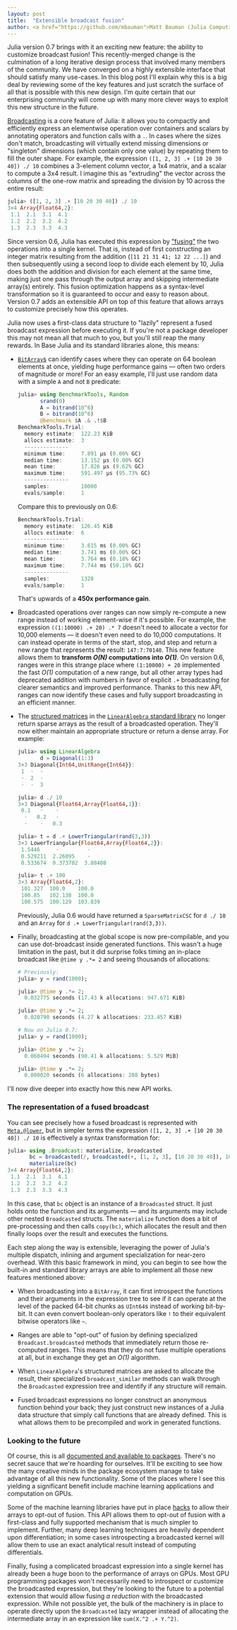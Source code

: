 ```yaml
---
layout: post
title:  "Extensible broadcast fusion"
author: <a href="https://github.com/mbauman">Matt Bauman (Julia Computing)</a>
---
```


Julia version 0.7 brings with it an exciting new feature: the ability to customize broadcast
fusion! This recently-merged change is the culmination of a long iterative design process
that involved many members of the community. We have converged on a highly extensible
interface that should satisfy many use-cases. In this blog post I'll explain why this is a
big deal by reviewing some of the key features and just scratch the surface of all that is
possible with this new design. I'm quite certain that our enterprising community will come
up with many more clever ways to exploit this new structure in the future.

[Broadcasting][] is a core feature of Julia: it allows you to compactly and efficiently
express an elementwise operation over containers and scalars by annotating operators and
function calls with a `.`. In cases where the sizes don't match, broadcasting will virtually
extend missing dimensions or "singleton" dimensions (which contain only one value) by
repeating them to fill the outer shape. For example, the expression `([1, 2, 3] .+ [10 20 30
40]) ./ 10` combines a 3-element column vector, a 1x4 matrix, and a scalar to compute a 3x4
result. I imagine this as "extruding" the vector across the columns of the one-row matrix
and spreading the division by 10 across the entire result:

```julia
julia> ([1, 2, 3] .+ [10 20 30 40]) ./ 10
3×4 Array{Float64,2}:
 1.1  2.1  3.1  4.1
 1.2  2.2  3.2  4.2
 1.3  2.3  3.3  4.3
```

Since version 0.6, Julia has executed this expression by ["fusing"][] the two operations
into a single kernel. That is, instead of first constructing an integer matrix resulting
from the addition (`[11 21 31 41; 12 22 ...]`) and then subsequently using a second loop to
divide each element by 10, Julia does both the addition and division for each element at the
same time, making just one pass through the output array and skipping intermediate array(s)
entirely. This fusion optimization happens as a syntax-level transformation so it is
guaranteed to occur and easy to reason about. Version 0.7 adds an extensible API on top of
this feature that allows arrays to customize precisely how this operates.

Julia now uses a first-class data structure to "lazily" represent a fused broadcast
expression before executing it. If you're not a package developer this may not mean all that
much to you, but you'll still reap the many rewards. In Base Julia and its standard
libraries alone, this means:

* [`BitArray`s][] can identify cases where they can operate on 64 boolean elements at once,
  yielding huge performance gains — often two orders of magnitude or more! For an easy
  example, I'll just use random data with a simple `A` and not `B` predicate:

	```julia
	julia> using BenchmarkTools, Random
	       srand(0)
	       A = bitrand(10^6)
	       B = bitrand(10^6)
	       @benchmark $A .& .!$B
	BenchmarkTools.Trial:
	  memory estimate:  122.23 KiB
	  allocs estimate:  3
	  --------------
	  minimum time:     7.891 μs (0.00% GC)
	  median time:      13.152 μs (0.00% GC)
	  mean time:        17.826 μs (9.62% GC)
	  maximum time:     591.497 μs (95.73% GC)
	  --------------
	  samples:          10000
	  evals/sample:     1
	```

	Compare this to previously on 0.6:

	```julia
	BenchmarkTools.Trial:
	  memory estimate:  126.45 KiB
	  allocs estimate:  6
	  --------------
	  minimum time:     3.615 ms (0.00% GC)
	  median time:      3.741 ms (0.00% GC)
	  mean time:        3.764 ms (0.18% GC)
	  maximum time:     7.744 ms (50.18% GC)
	  --------------
	  samples:          1328
	  evals/sample:     1
    ```

	That's upwards of a **450x performance gain**.

* Broadcasted operations over ranges can now simply re-compute a new range instead of
  working element-wise if it's possible. For example, the expression `((1:10000) .+ 20) .* 7`
  doesn't need to allocate a vector for 10,000 elements — it doesn't even need to do 10,000
  computations. It can instead operate in terms of the start, stop, and step and return a
  new range that represents the result: `147:7:70140`. This new feature allows them to
  **transform _O(N)_ computations into _O(1)_**. On version 0.6, ranges were in this strange
  place where `(1:10000) + 20` implemented the fast _O(1)_ computation of a new range, but
  all other array types had deprecated addition with numbers in favor of explicit `.+`
  broadcasting for clearer semantics and improved performance. Thanks to this new API,
  ranges can now identify these cases and fully support broadcasting in an efficient manner.

* The [structured matrices][] in the [`LinearAlgebra` standard library][] no longer return
  sparse arrays as the result of a broadcasted operation. They'll now either maintain an
  appropriate structure or return a dense array. For example:

    ```julia
	julia> using LinearAlgebra
	       d = Diagonal(1:3)
	3×3 Diagonal{Int64,UnitRange{Int64}}:
	 1  ⋅  ⋅
	 ⋅  2  ⋅
	 ⋅  ⋅  3

	julia> d ./ 10
	3×3 Diagonal{Float64,Array{Float64,1}}:
	 0.1   ⋅    ⋅
	  ⋅   0.2   ⋅
	  ⋅    ⋅   0.3

	julia> t = d .+ LowerTriangular(rand(3,3))
	3×3 LowerTriangular{Float64,Array{Float64,2}}:
	 1.5446     ⋅         ⋅
	 0.529211  2.26095    ⋅
	 0.533674  0.373702  3.88408

	julia> t .+ 100
	3×3 Array{Float64,2}:
	 101.327  100.0    100.0
	 100.85   102.138  100.0
	 100.575  100.129  103.839
    ```

	Previously, Julia 0.6 would have returned a `SparseMatrixCSC` for `d ./ 10` and an `Array` for `d .+ LowerTriangular(rand(3,3))`.

* Finally, broadcasting at the global scope is now pre-compilable, and you can use
  dot-broadcast inside generated functions. This wasn't a huge limitation in the past, but
  it did surprise folks timing an in-place broadcast like `@time y .*= 2` and seeing thousands of allocations:

    ```julia
	# Previously:
	julia> y = rand(1000);

	julia> @time y .*= 2;
	  0.032775 seconds (17.43 k allocations: 947.671 KiB)

	julia> @time y .*= 2;
	  0.020790 seconds (4.27 k allocations: 233.457 KiB)

	# Now on Julia 0.7:
	julia> y = rand(1000);

	julia> @time y .*= 2;
	  0.060494 seconds (90.41 k allocations: 5.529 MiB)

	julia> @time y .*= 2;
	  0.000020 seconds (6 allocations: 208 bytes)
	```

I'll now dive deeper into exactly how this new API works.

### The representation of a fused broadcast

You can see precisely how a fused broadcast is represented with [`Meta.@lower`][], but in
simpler terms the expression `([1, 2, 3] .+ [10 20 30 40]) ./ 10` is effectively a syntax
transformation for:

```julia
julia> using .Broadcast: materialize, broadcasted
       bc = broadcasted(/, broadcasted(+, [1, 2, 3], [10 20 30 40]), 10)
       materialize(bc)
3×4 Array{Float64,2}:
 1.1  2.1  3.1  4.1
 1.2  2.2  3.2  4.2
 1.3  2.3  3.3  4.3
```

In this case, that `bc` object is an instance of a `Broadcasted` struct. It just holds onto
the function and its arguments — and its arguments may include other nested `Broadcasted`
structs. The `materialize` function does a bit of pre-processing and then calls `copy(bc)`,
which allocates the result and then finally loops over the result and executes the functions.

Each step along the way is extensible, leveraging the power of Julia's multiple dispatch,
inlining and argument specialization for near-zero overhead. With this basic framework in
mind, you can begin to see how the built-in and standard library arrays are able to
implement all those new features mentioned above:

* When broadcasting into a `BitArray`, it can first introspect the functions and their
  arguments in the expression tree to see if it can operate at the level of the packed
  64-bit chunks as `UInt64`s instead of working bit-by-bit. It can even convert boolean-only
  operators like `!` to their equivalent bitwise operators like `~`.

* Ranges are able to "opt-out" of fusion by defining specialized `Broadcast.broadcasted`
  methods that immediately return those re-computed ranges. This means that they do not fuse
  multiple operations at all, but in exchange they get an _O(1)_ algorithm.

* When `LinearAlgebra`'s structured matrices are asked to allocate the result, their
  specialized `broadcast_similar` methods can walk through the `Broadcasted` expression tree
  and identify if any structure will remain.

* Fused broadcast expressions no longer construct an anonymous function behind your back;
  they just construct new instances of a Julia data structure that simply call functions
  that are already defined. This is what allows them to be precompiled and work in generated
  functions.

### Looking to the future

Of course, this is all [documented and available to packages][]. There's no secret sauce that
we're hoarding for ourselves. It'll be exciting to see how the many creative minds in the
package ecosystem manage to take advantage of all this new functionality. Some of the places
where I see this yielding a significant benefit include machine learning applications and
computation on GPUs.

Some of the machine learning libraries have put in place [hacks][] to allow their arrays to
opt-out of fusion. This API allows them to opt-out of fusion with a first-class and fully
supported mechanism that is much simpler to implement. Further, many deep learning
techniques are heavily dependent upon differentiation; in some cases introspecting a
broadcasted kernel will allow them to use an exact analytical result instead of computing
differentials.

Finally, fusing a complicated broadcast expression into a single kernel has already been a
huge boon to the performance of arrays on GPUs. Most GPU programming packages won't
necessarily need to introspect or customize the broadcasted expression, but they're looking
to the future to a potential extension that would allow fusing _a reduction_ with the
broadcasted expression. While not possible yet, the bulk of the machinery is in place to
operate directly upon the `Broadcasted` lazy wrapper instead of allocating the intermediate
array in an expression like `sum(X.^2 .+ Y.^2)`.


[Broadcasting]: https://docs.julialang.org/en/latest/manual/arrays/#Broadcasting-1 "Julia documentation for Broadcasting"
["fusing"]: https://julialang.org/blog/2017/01/moredots "More Dots: Syntactic Loop Fusion in Julia"
[hacks]: https://github.com/MikeInnes/TakingBroadcastSeriously.jl "TakingBroadcastSeriously.jl"
[documented and available to packages]: https://docs.julialang.org/en/latest/manual/interfaces/#man-interfaces-broadcasting-1 "Julia manual: Customizing broadcast"
[`BitArray`s]: https://docs.julialang.org/en/latest/base/arrays/#Base.BitArray "Julia documentation for BitArray"
[`LinearAlgebra` standard library]: https://docs.julialang.org/en/latest/stdlib/LinearAlgebra/#Linear-Algebra-1 "Julia documentation for LinearAlgebra"
[structured matrices]: https://docs.julialang.org/en/latest/stdlib/LinearAlgebra/#Special-matrices-1 "Special matrices in LinearAlgebra"
[`Meta.@lower`]: https://docs.julialang.org/en/latest/base/base/#Base.Meta.@lower "Julia documentation: `Meta.@lower`"
